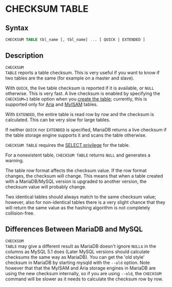 # CHECKSUM TABLE

## Syntax

```sql
CHECKSUM TABLE tbl_name [, tbl_name] ... [ QUICK | EXTENDED ]
```

## Description

<code class="fixed" style="white-space:pre-wrap">CHECKSUM TABLE</code> reports a table checksum.  This is very
useful if you want to know if two tables are the same (for example on a master
and slave).

With <code class="fixed" style="white-space:pre-wrap">QUICK</code>, the live table checksum is reported if it is
available, or <code class="fixed" style="white-space:pre-wrap">NULL</code> otherwise. This is very fast. A live
checksum is enabled by specifying the <code class="fixed" style="white-space:pre-wrap">CHECKSUM=1</code> table
option when you [create the table](/sql-statements-structure/sql-statements/data-definition/create/create-table); currently, this is supported
only for [Aria](/columns-storage-engines-and-plugins/storage-engines/aria) and [MyISAM](/kb/en/myisam/) tables.

With <code class="fixed" style="white-space:pre-wrap">EXTENDED</code>, the entire table is read row by row and the
checksum is calculated. This can be very slow for large tables.

If neither <code class="fixed" style="white-space:pre-wrap">QUICK</code> nor <code class="fixed" style="white-space:pre-wrap">EXTENDED</code> is
specified, MariaDB returns a live checksum if the table storage engine supports
it and scans the table otherwise.

`CHECKSUM TABLE` requires the [SELECT privilege](/kb/en/grant/#table-privileges) for the table.

For a nonexistent table, <code class="fixed" style="white-space:pre-wrap">CHECKSUM TABLE</code> returns
<code class="fixed" style="white-space:pre-wrap">NULL</code> and generates a warning.

The table row format affects the checksum value. If the row format changes, the checksum will change. This means that when a table created with a MariaDB/MySQL version is upgraded to another version, the checksum value will probably change.

Two identical tables should always match to the same checksum value; however, also for non-identical tables there is a very slight chance that they will return the same value as the hashing algorithm is not completely collision-free.

## Differences Between MariaDB and MySQL

<code class="fixed" style="white-space:pre-wrap">CHECKSUM TABLE</code> may give a different result as MariaDB doesn't
ignore <code class="fixed" style="white-space:pre-wrap">NULL</code>s in the columns as MySQL 5.1 does (Later MySQL
versions should calculate checksums the same way as MariaDB). You can get the
'old style' checksum in MariaDB by starting mysqld with the
<code class="fixed" style="white-space:pre-wrap">--old</code> option. Note however that that the MyISAM and Aria
storage engines in MariaDB are using the new checksum internally, so if you are
using <code class="fixed" style="white-space:pre-wrap">--old</code>, the <code class="fixed" style="white-space:pre-wrap">CHECKSUM</code> command will be
slower as it needs to calculate the checksum row by row.